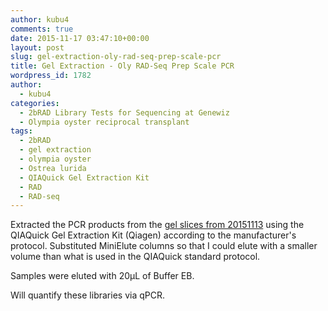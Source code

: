 ```yaml
---
author: kubu4
comments: true
date: 2015-11-17 03:47:10+00:00
layout: post
slug: gel-extraction-oly-rad-seq-prep-scale-pcr
title: Gel Extraction - Oly RAD-Seq Prep Scale PCR
wordpress_id: 1782
author:
  - kubu4
categories:
  - 2bRAD Library Tests for Sequencing at Genewiz
  - Olympia oyster reciprocal transplant
tags:
  - 2bRAD
  - gel extraction
  - olympia oyster
  - Ostrea lurida
  - QIAQuick Gel Extraction Kit
  - RAD
  - RAD-seq
---
```


Extracted the PCR products from the [gel slices from 20151113](2015/11/13/pcr-oly-rad-seq-prep-scale-pcr-2.html) using the QIAQuick Gel Extraction Kit (Qiagen) according to the manufacturer's protocol. Substituted MiniElute columns so that I could elute with a smaller volume than what is used in the QIAQuick standard protocol.

Samples were eluted with 20μL of Buffer EB.

Will quantify these libraries via qPCR.
